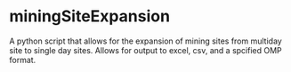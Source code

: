 # miningSiteExpansion
A python script that allows for the expansion of mining sites from multiday site to single day sites. Allows for output to excel, csv, and a spcified OMP format.
